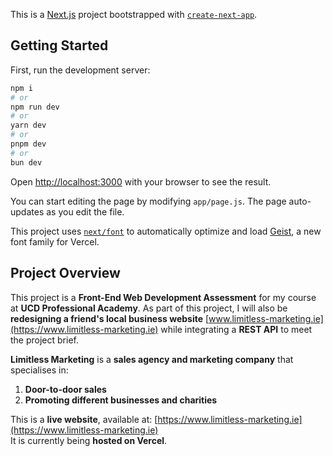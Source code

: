 This is a [Next.js](https://nextjs.org) project bootstrapped with [`create-next-app`](https://nextjs.org/docs/app/api-reference/cli/create-next-app).

## Getting Started

First, run the development server:

```bash
npm i
# or
npm run dev
# or
yarn dev
# or
pnpm dev
# or
bun dev
```

Open [http://localhost:3000](http://localhost:3000) with your browser to see the result.

You can start editing the page by modifying `app/page.js`. The page auto-updates as you edit the file.

This project uses [`next/font`](https://nextjs.org/docs/app/building-your-application/optimizing/fonts) to automatically optimize and load [Geist](https://vercel.com/font), a new font family for Vercel.

## Project Overview

This project is a **Front-End Web Development Assessment** for my course at **UCD Professional Academy**. As part of this project, I will also be **redesigning a friend's local business website** [www.limitless-marketing.ie](https://www.limitless-marketing.ie) while integrating a **REST API** to meet the project brief.

**Limitless Marketing** is a **sales agency and marketing company** that specialises in:
1. **Door-to-door sales**
2. **Promoting different businesses and charities**

This is a **live website**, available at: [https://www.limitless-marketing.ie](https://www.limitless-marketing.ie)  
It is currently being **hosted on Vercel**.
